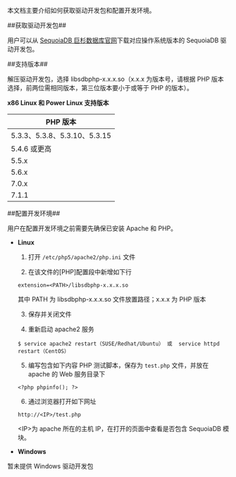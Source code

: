 本文档主要介绍如何获取驱动开发包和配置开发环境。

##获取驱动开发包##

用户可以从 [SequoiaDB 巨杉数据库官网](http://download.sequoiadb.com/cn/index-cat_id-2)下载对应操作系统版本的 SequoiaDB 驱动开发包。

##支持版本##

解压驱动开发包，选择 libsdbphp-x.x.x.so（x.x.x 为版本号，请根据 PHP 版本选择，前两位需相同版本，第三位版本要小于或等于 PHP   的版本）。

**x86 Linux 和 Power Linux 支持版本**

| PHP 版本 |
| ------- |
| 5.3.3、5.3.8、5.3.10、5.3.15 |
| 5.4.6 或更高 |
| 5.5.x   |
| 5.6.x   |
| 7.0.x   |
| 7.1.1   |

##配置开发环境##

用户在配置开发环境之前需要先确保已安装 Apache 和 PHP。

- **Linux**

   1. 打开 `/etc/php5/apache2/php.ini` 文件

   2. 在该文件的[PHP]配置段中新增如下行

     ```lang-ini
     extension=<PATH>/libsdbphp-x.x.x.so
     ```

     其中 PATH 为 libsdbphp-x.x.x.so 文件放置路径；x.x.x 为 PHP 版本

    3. 保存并关闭文件

    4. 重新启动 apache2 服务

     ```lang-bash
     $ service apache2 restart（SUSE/Redhat/Ubuntu） 或  service httpd restart（CentOS）
     ```

    5. 编写包含如下内容 PHP 测试脚本，保存为 `test.php` 文件，并放在 apache 的 Web 服务目录下

     ```lang-php
     <?php phpinfo(); ?>
     ```

    6. 通过浏览器打开如下网址

     ```lang-http
     http://<IP>/test.php
     ```

     \<IP\>为 apache 所在的主机 IP，在打开的页面中查看是否包含 SequoiaDB 模块。

- **Windows**

 暂未提供 Windows 驱动开发包
